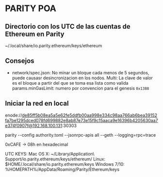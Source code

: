 # PARITY POA

## Directorio con los UTC de las cuentas de Ethereum en Parity

~/.local/share/io.parity.ethereum/keys/ethereum

## Consejos

- network/spec.json:
    No minar un bloque cada menos de 5 segundos, puede causasr desincronizacion en los nodos.
    Multi: La clave de valor es el bloque a partir del que se toma esa lista como valida
    params.minGasLimit: numero por convencion para el genesis ```0x1388```

## Iniciar la red en local

enode://de85ff5b08ea5a5e62fe5ddfb00aa998e334c98aa766ab6bea39152fa7be1295dced078fd699882e8ab87e73e15f9c15aaca9e16396b4205630aa7e374f0907f@192.168.100.131:30303

parity --config authority.toml --jsonrpc-apis all --geth --logging=rpc=trace

0xCAFE -> 08h en hexadecimal

UTC KEYS:
Mac OS X: ~/Library/Application\ Support/io.parity.ethereum/keys/ethereum/
Linux: $HOME/.local/share/io.parity.ethereum/keys
Windows 7/10: %HOMEPATH%/AppData/Roaming/Parity/Ethereum/keys